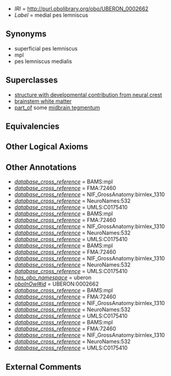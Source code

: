  * *IRI* = http://purl.obolibrary.org/obo/UBERON_0002662
 * *Label* = medial pes lemniscus

## Synonyms

 * superficial pes lemniscus
 * mpl
 * pes lemniscus medialis

## Superclasses

 * [structure with developmental contribution from neural crest](../../UBERON/14/UBERON_0010314.md)
 * [brainstem white matter](../../UBERON/91/UBERON_0014891.md)
 * [part_of](../../BFO/50/BFO_0000050.md) some [midbrain tegmentum](../../UBERON/43/UBERON_0001943.md)

## Equivalencies


## Other Logical Axioms


## Other Annotations

 * *[database_cross_reference](../../ef/oboInOwl#hasDbXref.md)* = BAMS:mpl
 * *[database_cross_reference](../../ef/oboInOwl#hasDbXref.md)* = FMA:72460
 * *[database_cross_reference](../../ef/oboInOwl#hasDbXref.md)* = NIF_GrossAnatomy:birnlex_1310
 * *[database_cross_reference](../../ef/oboInOwl#hasDbXref.md)* = NeuroNames:532
 * *[database_cross_reference](../../ef/oboInOwl#hasDbXref.md)* = UMLS:C0175410
 * *[database_cross_reference](../../ef/oboInOwl#hasDbXref.md)* = BAMS:mpl
 * *[database_cross_reference](../../ef/oboInOwl#hasDbXref.md)* = FMA:72460
 * *[database_cross_reference](../../ef/oboInOwl#hasDbXref.md)* = NIF_GrossAnatomy:birnlex_1310
 * *[database_cross_reference](../../ef/oboInOwl#hasDbXref.md)* = NeuroNames:532
 * *[database_cross_reference](../../ef/oboInOwl#hasDbXref.md)* = UMLS:C0175410
 * *[database_cross_reference](../../ef/oboInOwl#hasDbXref.md)* = BAMS:mpl
 * *[database_cross_reference](../../ef/oboInOwl#hasDbXref.md)* = FMA:72460
 * *[database_cross_reference](../../ef/oboInOwl#hasDbXref.md)* = NIF_GrossAnatomy:birnlex_1310
 * *[database_cross_reference](../../ef/oboInOwl#hasDbXref.md)* = NeuroNames:532
 * *[database_cross_reference](../../ef/oboInOwl#hasDbXref.md)* = UMLS:C0175410
 * *[has_obo_namespace](../../ce/oboInOwl#hasOBONamespace.md)* = uberon
 * *[oboInOwl#id](../../id/oboInOwl#id.md)* = UBERON:0002662
 * *[database_cross_reference](../../ef/oboInOwl#hasDbXref.md)* = BAMS:mpl
 * *[database_cross_reference](../../ef/oboInOwl#hasDbXref.md)* = FMA:72460
 * *[database_cross_reference](../../ef/oboInOwl#hasDbXref.md)* = NIF_GrossAnatomy:birnlex_1310
 * *[database_cross_reference](../../ef/oboInOwl#hasDbXref.md)* = NeuroNames:532
 * *[database_cross_reference](../../ef/oboInOwl#hasDbXref.md)* = UMLS:C0175410
 * *[database_cross_reference](../../ef/oboInOwl#hasDbXref.md)* = BAMS:mpl
 * *[database_cross_reference](../../ef/oboInOwl#hasDbXref.md)* = FMA:72460
 * *[database_cross_reference](../../ef/oboInOwl#hasDbXref.md)* = NIF_GrossAnatomy:birnlex_1310
 * *[database_cross_reference](../../ef/oboInOwl#hasDbXref.md)* = NeuroNames:532
 * *[database_cross_reference](../../ef/oboInOwl#hasDbXref.md)* = UMLS:C0175410

## External Comments

